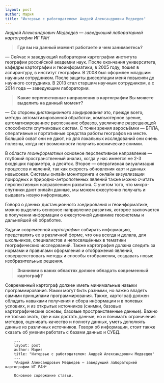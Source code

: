 ```yaml
---
layout: post
author: Мария
title: "Интервью с работодателем: Андрей Александрович Медведев"
---
```

*Андрей Александрович Медведев — заведуюший лабораторией картографии ИГ РАН*

> **Где вы на данный момент работаете и чем занимаетесь?**

— Сейчас я заведующий лаборатории картографии института географии российской академии наук. После окончания университета, кафедры картографии и геоинформатики, в 2005 году, пошел в аспирантуру, в институт географии. В 2008 был оформлен младшим научным сотрудником. После защиты диссертации меня повысили до научного сотрудника. В 2013 стал старшим научным сотрудником, а с 2014 года — заведующим лаборатории. 

> **Какие перспективные направления в картографии Вы можете выделить на данный момент?** 

— Со стороны *дистанционного зондирования* это, прежде всего, методы автоматизированной обработки, компьютерное зрение, автоматизированное распознание образов, увеличение разрешающей способности спутниковых систем. С точки зрения аэросъёмки — БПЛА, оперативные и портативные средства работы географов на месте. Большой охват они не дают, но для локальных исследований они очень полезны, когда нет возможности получить космические снимки. 

В области *геоинформатики* основное перспективное направление — глубокий пространственный анализ, когда у нас имеется не 2-3 входящих параметра, а десяток. Второе — оперативная визуализация процессов и явлений, так как скорость обновления карт и данных невысокая. Системы онлайн мониторинга и онлайн визуализации природных и природно-антропогенных явлений также можно считать перспективным направлением развития. С учетом того, что микро-спутники дают онлайн данные, мы можем ежесуточно получать и выдавать новую информацию. 

 Говоря о данных дистанционного зондирования и геоинформатике, можно выделить основное направление развития, которое заключается в получении информации о ежесуточной динамике геосистемы и дальнейшей её обработке. 

Задачи современной *картографии*: собирать информацию, представлять ее в различной форме, что она всегда и делала, для школьников, специалистов и непосвящённых в тематики географических исследований. Также картография должна следить за нормами и правилами оформления и отображения явлений, совершенствовать методы и способы отображения, создавать новые изобразительные решения. 

> **Знаниями в каких областях должен обладать современный картограф?** 

Современный картограф должен иметь минимальные навыки программирования. Языки могут быть разными, но важно владеть самими принципами программирования. Также, картограф должен обладать навыками получения и сбора информации и в полевых условиях, и из открытых источников (снимки, базовые картографические основы, базовые пространственные данные). Важно не только знать, где и как достать данные, но и понимать ограничения методов, оценивать качество и полноту данных, уметь дополнять данные из различных источников. Говоря об информации, стоит также сказать об умении работать с базами данных и СУБД.

```
    ---
    layout: post
    author: Мария
    title: "Интервью с работодателем: Андрей Александрович Медведев"
    ---
    *Андрей Александрович Медведев — заведуюший лабораторией картографии ИГ РАН*
    
    Основное содержание статьи.
```